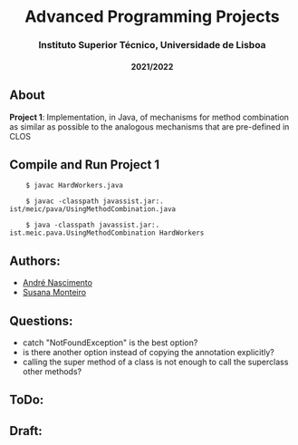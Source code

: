 <h1 align="center">Advanced Programming Projects</h1>
<h3 align="center">Instituto Superior Técnico, Universidade de Lisboa</h3>
<h4 align="center">2021/2022</h4>

## About

**Project 1**: Implementation, in Java, of mechanisms for method combination
as similar as possible to the analogous mechanisms that are pre-defined in CLOS
<br/>

## Compile and Run Project 1

```
    $ javac HardWorkers.java

    $ javac -classpath javassist.jar:. ist/meic/pava/UsingMethodCombination.java

    $ java -classpath javassist.jar:. ist.meic.pava.UsingMethodCombination HardWorkers
```

## Authors:

- [André Nascimento](https://github.com/ArcKenimuZ)
- [Susana Monteiro](https://github.com/susmonteiro)

## Questions: 
- catch "NotFoundException" is the best option?
- is there another option instead of copying the annotation explicitly?
- calling the super method of a class is not enough to call the superclass other methods?

## ToDo:

## Draft:
